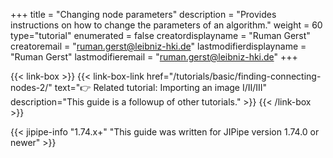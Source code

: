 +++
title = "Changing node parameters"
description = "Provides instructions on how to change the parameters of an algorithm."
weight = 60
type="tutorial"
enumerated = false
creatordisplayname = "Ruman Gerst"
creatoremail = "ruman.gerst@leibniz-hki.de"
lastmodifierdisplayname = "Ruman Gerst"
lastmodifieremail = "ruman.gerst@leibniz-hki.de"
+++

{{< link-box >}}
    {{< link-box-link href="/tutorials/basic/finding-connecting-nodes-2/" text="👉 Related tutorial: Importing an image I/II/III" description="This guide is a followup of other tutorials." >}}
{{< /link-box >}}

{{< jipipe-info "1.74.x+" "This guide was written for JIPipe version 1.74.0 or newer" >}}